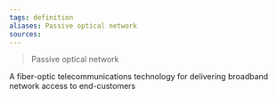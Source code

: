 ```yaml
---
tags: definition
aliases: Passive optical network
sources: 
---
```


> Passive optical network

A fiber-optic telecommunications technology for delivering broadband network access to end-customers